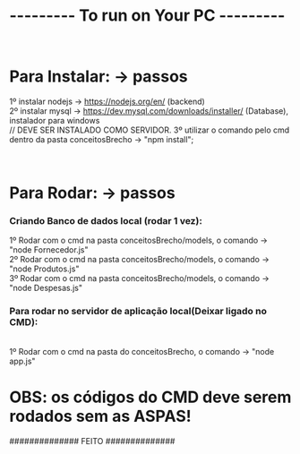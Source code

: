 <h1> --------- To run on Your PC --------- </h1>
<br>

<h1> Para Instalar: -> passos </h1>

1º instalar nodejs -> https://nodejs.org/en/ (backend) <br>
2º instalar mysql ->  https://dev.mysql.com/downloads/installer/ (Database), instalador para windows <br>
// DEVE SER INSTALADO COMO SERVIDOR.
3º utilizar o comando pelo cmd dentro da pasta conceitosBrecho -> "npm install"; <br>

<br>

<h1> Para Rodar: -> passos </h1>

<h3> Criando Banco de dados local (rodar 1 vez): </h3>

1º Rodar com o cmd na pasta conceitosBrecho/models, o comando -> "node Fornecedor.js" <br>
2º Rodar com o cmd na pasta conceitosBrecho/models, o comando -> "node Produtos.js" <br> 
3º Rodar com o cmd na pasta conceitosBrecho/models, o comando -> "node Despesas.js" <br> 

<h3> Para rodar no servidor de aplicação local(Deixar ligado no CMD): </h3>
<br>
1º Rodar com o cmd na pasta do conceitosBrecho, o comando -> "node app.js"

<h1><strong>OBS:</Strong> os códigos do CMD deve serem rodados sem as ASPAS! </h1>

############## FEITO ##############
